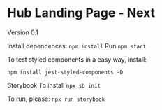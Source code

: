 # Hub Landing Page - Next

Version 0.1

Install dependences: `npm install` Run `npm start`

To test styled components in a easy way, install:

`npm install jest-styled-components -D`

Storybook To install `npx sb init`

To run, please: `npx run storybook`
